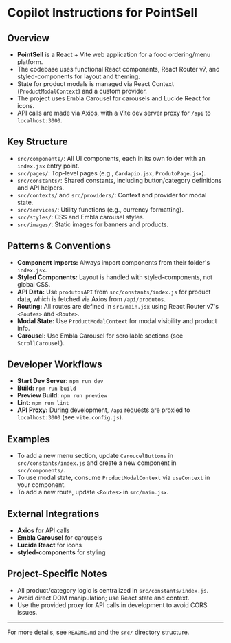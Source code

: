 # Copilot Instructions for PointSell

## Overview
- **PointSell** is a React + Vite web application for a food ordering/menu platform.
- The codebase uses functional React components, React Router v7, and styled-components for layout and theming.
- State for product modals is managed via React Context (`ProductModalContext`) and a custom provider.
- The project uses Embla Carousel for carousels and Lucide React for icons.
- API calls are made via Axios, with a Vite dev server proxy for `/api` to `localhost:3000`.

## Key Structure
- `src/components/`: All UI components, each in its own folder with an `index.jsx` entry point.
- `src/pages/`: Top-level pages (e.g., `Cardapio.jsx`, `ProdutoPage.jsx`).
- `src/constants/`: Shared constants, including button/category definitions and API helpers.
- `src/contexts/` and `src/providers/`: Context and provider for modal state.
- `src/services/`: Utility functions (e.g., currency formatting).
- `src/styles/`: CSS and Embla carousel styles.
- `src/images/`: Static images for banners and products.

## Patterns & Conventions
- **Component Imports:** Always import components from their folder's `index.jsx`.
- **Styled Components:** Layout is handled with styled-components, not global CSS.
- **API Data:** Use `produtosAPI` from `src/constants/index.js` for product data, which is fetched via Axios from `/api/produtos`.
- **Routing:** All routes are defined in `src/main.jsx` using React Router v7's `<Routes>` and `<Route>`.
- **Modal State:** Use `ProductModalContext` for modal visibility and product info.
- **Carousel:** Use Embla Carousel for scrollable sections (see `ScrollCarousel`).

## Developer Workflows
- **Start Dev Server:** `npm run dev`
- **Build:** `npm run build`
- **Preview Build:** `npm run preview`
- **Lint:** `npm run lint`
- **API Proxy:** During development, `/api` requests are proxied to `localhost:3000` (see `vite.config.js`).

## Examples
- To add a new menu section, update `CaroucelButtons` in `src/constants/index.js` and create a new component in `src/components/`.
- To use modal state, consume `ProductModalContext` via `useContext` in your component.
- To add a new route, update `<Routes>` in `src/main.jsx`.

## External Integrations
- **Axios** for API calls
- **Embla Carousel** for carousels
- **Lucide React** for icons
- **styled-components** for styling

## Project-Specific Notes
- All product/category logic is centralized in `src/constants/index.js`.
- Avoid direct DOM manipulation; use React state and context.
- Use the provided proxy for API calls in development to avoid CORS issues.

---
For more details, see `README.md` and the `src/` directory structure.
